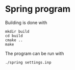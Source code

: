 # Spring program

Building is done with
```
mkdir build
cd build
cmake ..
make
```

The program can be run with
```
./spring settings.inp
```
